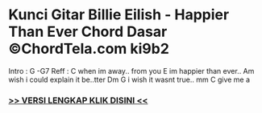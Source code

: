 
 # Kunci Gitar Billie Eilish - Happier Than Ever Chord Dasar ©ChordTela.com ki9b2


Intro : G -G7 Reff : C when im away.. from you E im happier than ever.. Am wish i could explain it be..tter Dm G i wish it wasnt true.. mm C give me a

###  <a href="https://shortlighzx.web.app?sq=Kunci Gitar Billie Eilish - Happier Than Ever Chord Dasar ©ChordTela.com"> >> VERSI LENGKAP KLIK DISINI << </a>
